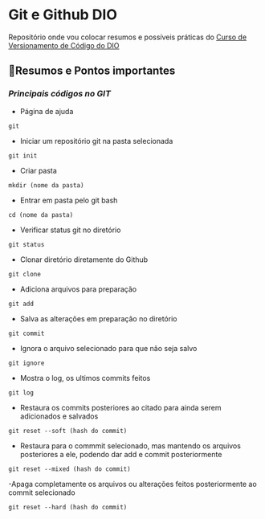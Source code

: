 
# Git e Github DIO

Repositório onde vou colocar resumos e possíveis práticas do [Curso de Versionamento de Código do DIO](https://www.dio.me)

## 🤖Resumos e Pontos importantes
### *Principais códigos no GIT*
- Página de ajuda
```
git
```
- Iniciar um repositório git na pasta selecionada
```
git init
```
- Criar pasta
```
mkdir (nome da pasta)
```
- Entrar em pasta pelo git bash
```
cd (nome da pasta)
```
- Verificar status git no diretório
```
git status
```
- Clonar diretório diretamente do Github
```
git clone
```
- Adiciona arquivos para preparação
```
git add
```
- Salva as alterações em preparação no diretório
```
git commit
```
- Ignora o arquivo selecionado para que não seja salvo
```
git ignore
```
- Mostra o log, os ultimos commits feitos
```
git log
```
- Restaura os commits posteriores ao citado para ainda serem adicionados e salvados
```
git reset --soft (hash do commit)
```
- Restaura para o commmit selecionado, mas mantendo os arquivos posteriores a ele, podendo dar add e commit posteriormente
```
git reset --mixed (hash do commit)
```
-Apaga completamente os arquivos ou alterações feitos posteriormente ao commit selecionado
```
git reset --hard (hash do commit)
```
